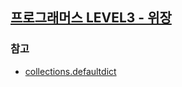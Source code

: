 ## [프로그래머스 LEVEL3 - 위장](https://programmers.co.kr/learn/courses/30/parts/12077)

### 참고
- [collections.defaultdict](https://docs.python.org/ko/3/library/collections.html#collections.defaultdict)